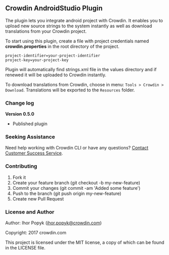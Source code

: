 ## Crowdin AndroidStudio Plugin

The plugin lets you integrate android project with Crowdin. It enables you to upload new source strings to the system instantly as well as download translations from your Crowdin project.

To start using this plugin, create a file with project credentials named **crowdin.properties** in the root directory of the project.
```
project-identifier=your-project-identifier
project-key=your-project-key
```

Plugin will automatically find strings.xml file in the values directory and if renewed it will be uploaded to Crowdin instantly.

To download translations from Crowdin, choose in menu: `Tools > Crowdin > Download`. Translations will be exported to the `Resources` folder.


### Change log
**Version 0.5.0**
+ Published plugin

### Seeking Assistance

Need help working with Crowdin CLI or have any questions? <a href="https://crowdin.com/contacts" target="_blank">Contact Customer Success Service</a>.


### Contributing
1. Fork it
2. Create your feature branch (git checkout -b my-new-feature)
3. Commit your changes (git commit -am 'Added some feature')
4. Push to the branch (git push origin my-new-feature)
5. Create new Pull Request

### License and Author

Author: Ihor Popyk (ihor.popyk@crowdin.com)

Copyright: 2017 crowdin.com

This project is licensed under the MIT license, a copy of which can be found in the LICENSE file.
